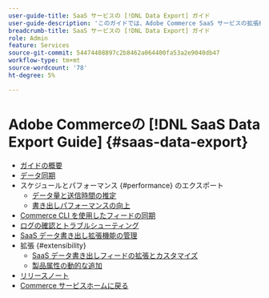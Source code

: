 ```yaml
---
user-guide-title: SaaS サービスの [!DNL Data Export] ガイド
user-guide-description: 'このガイドでは、Adobe Commerce SaaS サービスの拡張機能を使用する際の詳細な手順を説明します。 [!DNL Data Export] '
breadcrumb-title: SaaS サービスの [!DNL Data Export] ガイド
role: Admin
feature: Services
source-git-commit: 54474408897c2b8462a064400fa53a2e9040db47
workflow-type: tm+mt
source-wordcount: '78'
ht-degree: 5%

---
```


# Adobe Commerceの [!DNL SaaS Data Export Guide] {#saas-data-export}

- [ガイドの概要](overview.md)
- [データ同期](data-synchronization.md)
- スケジュールとパフォーマンス {#performance} のエクスポート
   - [データ量と送信時間の推定](estimate-data-volume-sync-time.md)
   - [書き出しパフォーマンスの向上](customize-export-processing.md)
- [Commerce CLI を使用したフィードの同期](data-export-cli-commands.md)
- [ログの確認とトラブルシューティング](troubleshooting-logging.md)
- [SaaS データ書き出し拡張機能の管理](manage-extension.md)
- 拡張 {#extensibility}
   - [SaaS データ書き出しフィードの拡張とカスタマイズ](extensibility-and-customizations.md)
   - [製品属性の動的な追加](add-attribute-dynamically.md)
- [リリースノート](release-notes.md)
- [Commerce サービスホームに戻る ](https://experienceleague.adobe.com/docs/commerce/user-guides/home.html)
